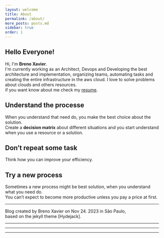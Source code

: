 ```yaml
---
layout: welcome
title: About
permalink: /about/
more_posts: posts.md
sidebar: true
order: 1
---
```


## Hello Everyone!

Hi, I'm **Breno Xavier**.<br>
I'm currently working as an Architect, Devops and Developing the best architecture and implementation, organizing teams, automating tasks and creating the entire infrastructure in the aws cloud. I love to solve problems about clouds and others resources.<br>
if you want know about me check my [resume].

## Understand the processe
When you understand that need do, you make the best choice about the solution.<br>
Create a **decision matrix** about different situations and you start understand when you use a resource or a solution.<br>  

## Don’t repeat some task

Think how you can improve your efficiency.

## Try a new process
Sometimes a new process might be best solution, when you understand what you need do.<br>
You can’t expect to become more productive unless you pay a price at first.

***

Blog created by Breno Xavier on Nov 24. 2023 in São Paulo,<br>
based on the jekyll theme [Hydejack].

***

***

<!--posts_list-->

***


<!--author-->

<!-- Links -->
[resume]: /resume/
